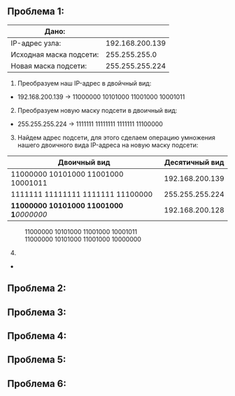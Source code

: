 ## Проблема 1:
| Дано: |  |
|---|---|
| IP-адрес узла: | 192.168.200.139 |
| Исходная маска подсети: | 255.255.255.0 |
| Новая маска подсети: | 255.255.255.224 |

1. Преобразуем наш IP-адрес в двойчный вид:
  * 192.168.200.139 -> 11000000 10101000 11001000 10001011
2. Преобразуем новую маску подсети в двоичный вид:
  * 255.255.255.224 -> 1111111 11111111 1111111 11100000
3. Найдем адрес подсети, для этого сделаем операцию умножения нашего двоичного вида IP-адреса на новую маску подсети:

| Двоичный вид | Десятичный вид |
|---|---|
| 11000000 10101000 11001000 10001011 | 192.168.200.139 |  
| 1111111 11111111 1111111 11100000 | 255.255.255.224 |
| **11000000 10101000 11001000 1***0000000* | 192.168.200.128 |

<dl>
 <dd>11000000 10101000 11001000 10001011</dd>
 <dd>11000000 10101000 11001000 10000000</dd>
</dl>


4. 
  * 
  
## Проблема 2:

## Проблема 3:

## Проблема 4:

## Проблема 5:

## Проблема 6:

